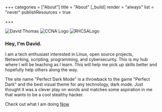 +++ 
categories = ["About"] 
title = "About" 
[_build]
  render = "always"
  list = "never"
  publishResources = true

+++

![David Thomas](/images/circleportrait.PNG?height=220px&classes=inline) 
![CCNA Logo](/images/ccnabadge.png?height=100px&classes=inline)
![RHCSALogo](/images/rhcsabadge.png?height=100px&classes=inline)

### Hey, I'm David. 

I am a tech enthusiast interested in Linux, open source projects, Networking, scripting, programming, and cybersecurity. This is my hub where I will be teaching as I learn. This will help me pick up skills better and hopefully help others along the way.

The site name "Perfect Dark Mode" is a throwback to the game "Perfect Dark" and the best visual theme for any technology, dark mode. Just thought it was a clever play on words and matches some aspiration in me that wants to be a cool stealthy hacker. 

Check out what I am doing [Now](now)